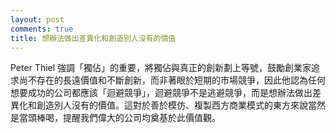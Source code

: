 ```yaml
---
layout: post
comments: true
title: 想辦法做出差異化和創造別人沒有的價值
---
```




Peter Thiel 強調「獨佔」的重要，將獨佔與真正的創新劃上等號，鼓勵創業家追求尚不存在的長遠價值和不斷創新，而非著眼於短期的市場競爭，因此他認為任何想要成功的公司都應該「迴避競爭」，迴避競爭不是逃避競爭，而是想辦法做出差異化和創造別人沒有的價值。這對於善於模仿、複製西方商業模式的東方來說當然是當頭棒喝，提醒我們偉大的公司均奠基於此價值觀。

